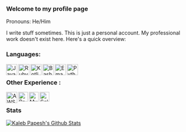 ### Welcome to my profile page

<!--
**KalebPapesh/KalebPapesh** is a ✨ _special_ ✨ repository because its `README.md` (this file) appears on your GitHub profile.

Here are some ideas to get you started:

- 🔭 I’m currently working on ...
- 🌱 I’m currently learning ...
- 👯 I’m looking to collaborate on ...
- 🤔 I’m looking for help with ...
- 💬 Ask me about ...
- 📫 How to reach me: ...
- 😄 Pronouns: ...
- ⚡ Fun fact: ...
-->
Pronouns: He/Him

I write stuff sometimes. This is just a personal account. My professional work doesn't exist here. Here's a quick overview:

### Languages:
<img align="left" alt="Java" width="30px" src="https://cdn.icon-icons.com/icons2/2415/PNG/512/java_original_wordmark_logo_icon_146459.png">
<img align="left" alt="Ruby" width="30px" src="https://user-images.githubusercontent.com/7748632/204172702-a8efabb8-e886-47d6-8a1e-0c1d2f932f52.png">
<img align="left" alt="Kotlin" width="30px" src="https://user-images.githubusercontent.com/7748632/204172852-fe35b921-fe8b-4c35-8a8a-522d3d8cb008.png">
<img align="left" alt="Bash script" width="30px" src="https://camo.githubusercontent.com/5a76ab68c90df7ecccdeac83138c8f7c62c7f3a4/687474703a2f2f69636f6e732e69636f6e617263686976652e636f6d2f69636f6e732f616c65636976652f666c6174776f6b656e2f3531322f417070732d5465726d696e616c2d50632d3130342d69636f6e2e706e67" />
<img align="left" alt="Emacs Lisp" width="30px" src="https://upload.wikimedia.org/wikipedia/commons/5/59/Emacs_512.png">
<img align="left" alt="Python" width="30px" src="https://img.icons8.com/color/48/000000/python.png" />
<br />

### Other Experience :
<img align="left" alt="AWS" width="30px" src="https://user-images.githubusercontent.com/7748632/204172974-6e6f78c6-e7bc-4428-8a74-d1a6344b7a84.png">
<img align="left" alt="PostgreSQL" width="26px" src="https://img.icons8.com/color/48/000000/postgreesql.png" />
<img align="left" alt="Mysql" width="26px" src="https://cdn.iconscout.com/icon/free/png-512/mysql-19-1174939.png" />
<img align="left" alt="Sql server" width="26px" src="https://img.icons8.com/color/48/000000/microsoft-sql-server.png" />
<br />

### Stats
<a href="#stats" align="center">
    <img align="center" alt="Kaleb Papesh's Github Stats" src="https://github-readme-stats.vercel.app/api?username=KalebPapesh&count_private=true&show_icons=true&include_all_commits=true&show_owner=true"/>
</a>
<br />
